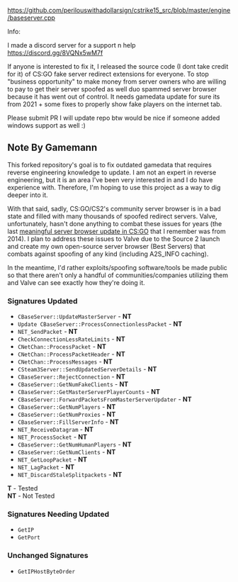 https://github.com/perilouswithadollarsign/cstrike15_src/blob/master/engine/baseserver.cpp

Info: 

I made a discord server for a support n help https://discord.gg/8VQNx5wM7f

If anyone is interested to fix it, I released the source code (I dont take credit for it) of CS:GO fake server redirect extensions for everyone.  To stop "business opportunity"   to make money from  server owners who are willing to pay to get their server spoofed as well  duo spammed server browser because it has went out of control. It needs gamedata update for sure its from 2021 + some fixes to properly show fake players on the internet tab.  

Please submit PR I will update repo btw would be nice if someone added windows support as well :)

## Note By Gamemann
This forked repository's goal is to fix outdated gamedata that requires reverse engineering knowledge to update. I am not an expert in reverse engineering, but it is an area I've been very interested in and I do have experience with. Therefore, I'm hoping to use this project as a way to dig deeper into it. 

With that said, sadly, CS:GO/CS2's community server browser is in a bad state and filled with many thousands of spoofed redirect servers. Valve, unfortunately, hasn't done anything to combat these issues for years (the last [meaningful server browser update in CS:GO](https://blog.counter-strike.net/index.php/2014/12/11079/) that I remember was from 2014). I plan to address these issues to Valve due to the Source 2 launch and create my own open-source server browser (Best Servers) that combats against spoofing of any kind (including A2S_INFO caching).

In the meantime, I'd rather exploits/spoofing software/tools be made public so that there aren't only a handful of communities/companies utilizing them and Valve can see exactly how they're doing it.

### Signatures Updated
* `CBaseServer::UpdateMasterServer` - **NT**
* `Update CBaseServer::ProcessConnectionlessPacket` - **NT**
* `NET_SendPacket` - **NT**
* `CheckConnectionLessRateLimits` - **NT**
* `CNetChan::ProcessPacket` - **NT**
* `CNetChan::ProcessPacketHeader` - **NT**
* `CNetChan::ProcessMessages` - **NT**
* `CSteam3Server::SendUpdatedServerDetails` - **NT**
* `CBaseServer::RejectConnection` - **NT**
* `CBaseServer::GetNumFakeClients` - **NT**
* `CBaseServer::GetMasterServerPlayerCounts` - **NT**
* `CBaseServer::ForwardPacketsFromMasterServerUpdater` - **NT**
* `CBaseServer::GetNumPlayers` - **NT**
* `CBaseServer::GetNumProxies` - **NT**
* `CBaseServer::FillServerInfo` - **NT**
* `NET_ReceiveDatagram` - **NT**
* `NET_ProcessSocket` - **NT**
* `CBaseServer::GetNumHumanPlayers` - **NT**
* `CBaseServer::GetNumClients` - **NT**
* `NET_GetLoopPacket` - **NT**
* `NET_LagPacket` - **NT**
* `NET_DiscardStaleSplitpackets` - **NT**

**T** - Tested  
**NT** - Not Tested

### Signatures Needing Updated
* `GetIP`
* `GetPort`

### Unchanged Signatures
* `GetIPHostByteOrder`